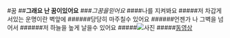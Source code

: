#꿈
##**그래요 난 꿈이있어요**
###*그꿈을믿어요*
####나를 지켜봐요
#####저 차갑게 서있는 운명이란 벽앞에
######당당히 마주칠수 있어요
######언젠가 나 그벽을 넘어서
######저 하늘을 높게 날을수 있어요
#####![사진](https://www.google.co.kr/url?sa=i&rct=j&q=&esrc=s&source=images&cd=&cad=rja&uact=8&ved=0ahUKEwiWs63g8fnOAhWIQpQKHUogArAQjRwIBw&url=https%3A%2F%2Fwww.youtube.com%2Fwatch%3Fv%3DvRe2wquujaQ&psig=AFQjCNGOXYEZ9my07advDeUZekFU5qqFTQ&ust=1473221979231246)
#####[동영상](https://youtu.be/suXnFAxMK78)
